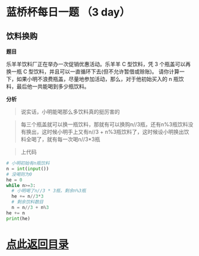 # 蓝桥杯每日一题 （3 day）
## 饮料换购

__题目__

乐羊羊饮料厂正在举办一次促销优惠活动。乐羊羊 C 型饮料，凭 3 个瓶盖可以再换一瓶 C 型饮料，并且可以一直循环下去(但不允许暂借或赊账)。
请你计算一下，如果小明不浪费瓶盖，尽量地参加活动，那么，对于他初始买入的 n 瓶饮料，最后他一共能喝到多少瓶饮料。

__分析__

> 说实话，小明能喝那么多饮料真的挺厉害的

> 每三个瓶盖就可以换一瓶饮料，那就有可以换购n//3瓶，还有n%3瓶饮料没有换出，这时候小明手上又有n//3 + n%3瓶饮料了，这时候设小明换出饮料全喝了，就有每一次喝n//3*3瓶

> 上代码

```python
# 小明初始有n瓶饮料
n = int(input())
# 没喝则为0
he = 0
while n>=3:
  # 小明喝了n//3 * 3瓶，剩余n%3瓶
  he += n//3*3
  # 剩余饮料数目
  n = n//3 + n%3
he += n
print(he)
```

# [点此返回目录](https://github.com/YeaChur/python_study/blob/main/lanqiao_study/title/title.md)
